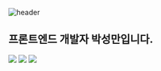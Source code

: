 ![header](https://capsule-render.vercel.app/api?type=waving&color=auto&height=100&section=header&text=Sungman's%20Git&fontSize=40&fontAlign=80&stroke=000000)

## 프론트엔드 개발자 박성만입니다.

<img src="https://img.shields.io/badge/HTML5-orange" />
<img src="https://img.shields.io/badge/CSS3-blue" />
<img src="https://img.shields.io/badge/CSS3-yellow" />
